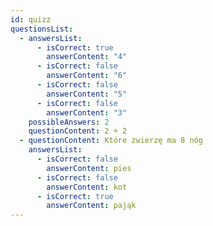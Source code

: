 ```yaml
---
id: quizz
questionsList:
  - answersList:
      - isCorrect: true
        answerContent: "4"
      - isCorrect: false
        answerContent: "6"
      - isCorrect: false
        answerContent: "5"
      - isCorrect: false
        answerContent: "3"
    possibleAnswers: 2
    questionContent: 2 + 2
  - questionContent: Które zwierzę ma 8 nóg
    answersList:
      - isCorrect: false
        answerContent: pies
      - isCorrect: false
        answerContent: kot
      - isCorrect: true
        answerContent: pająk
---
```

